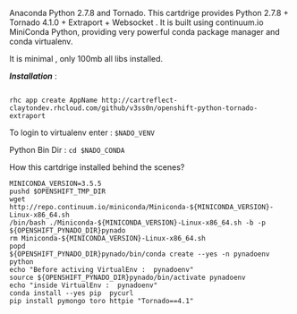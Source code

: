 Anaconda Python 2.7.8 and Tornado.
This cartdrige provides Python 2.7.8 + Tornado 4.1.0 + Extraport + Websocket .
It is built using continuum.io MiniConda Python, providing very powerful conda package manager and conda virtualenv.


It is minimal , only 100mb all libs installed.



***Installation*** :
```

rhc app create AppName http://cartreflect-claytondev.rhcloud.com/github/v3ss0n/openshift-python-tornado-extraport

```

To login to virtualenv enter : ```$NADO_VENV```

Python Bin Dir  :  ```cd $NADO_CONDA```

How this cartdrige installed behind the scenes?

```
MINICONDA_VERSION=3.5.5
pushd $OPENSHIFT_TMP_DIR
wget http://repo.continuum.io/miniconda/Miniconda-${MINICONDA_VERSION}-Linux-x86_64.sh
/bin/bash ./Miniconda-${MINICONDA_VERSION}-Linux-x86_64.sh -b -p ${OPENSHIFT_PYNADO_DIR}pynado
rm Miniconda-${MINICONDA_VERSION}-Linux-x86_64.sh
popd
${OPENSHIFT_PYNADO_DIR}pynado/bin/conda create --yes -n pynadoenv python 
echo "Before activing VirtualEnv :  pynadoenv"
source ${OPENSHIFT_PYNADO_DIR}pynado/bin/activate pynadoenv
echo "inside VirtualEnv :  pynadoenv"
conda install --yes pip  pycurl
pip install pymongo toro httpie "Tornado==4.1"
```

